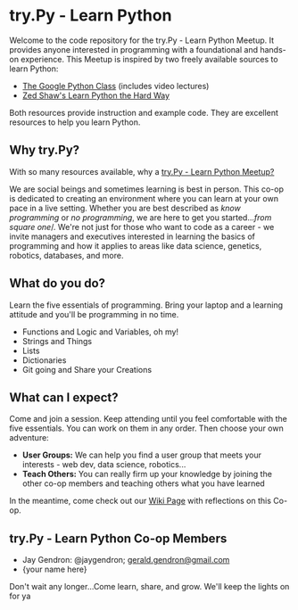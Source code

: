 # try.Py - Learn Python
Welcome to the code repository for the try.Py - Learn Python Meetup. It provides anyone interested in programming with a foundational and hands-on experience. This Meetup is inspired by two freely available sources to learn Python:

* [The Google Python Class](https://developers.google.com/edu/python/) (includes video lectures)
* [Zed Shaw's Learn Python the Hard Way](http://learnpythonthehardway.org/book/)
 
Both resources provide instruction and example code. They are excellent resources to help you learn Python.

## Why try.Py?
With so many resources available, why a [try.Py - Learn Python Meetup?](http://www.meetup.com/tryPy-Learn-Python/)

We are social beings and sometimes learning is best in person. This co-op is dedicated to creating an environment where you can learn at your own pace in a live setting.  Whether you are best described as _know programming_ or _no programming_, we are here to get you started..._from square one_/. We're not just for those who want to code as a career - we invite managers and executives interested in learning the basics of programming and how it applies to areas like data science, genetics, robotics, databases, and more.

## What do you do?
Learn the five essentials of programming. Bring your laptop and a learning attitude and you'll be programming in no time.

* Functions and Logic and Variables, oh my!
* Strings and Things
* Lists
* Dictionaries
* Git going and Share your Creations

## What can I expect?

Come and join a session. Keep attending until you feel comfortable with the five essentials. You can work on them in any order. Then choose your own adventure:

* __User Groups:__ We can help you find a user group that meets your interests - web dev, data science, robotics...
* __Teach Others:__ You can really firm up your knowledge by joining the other co-op members and teaching others what you have learned

In the meantime, come check out our [Wiki Page](https://github.com/jgendron/try.Py/wiki) with reflections on this Co-op.

## try.Py - Learn Python Co-op Members
 
* Jay Gendron: @jaygendron; gerald.gendron@gmail.com
* {your name here}

Don't wait any longer...Come learn, share, and grow. We'll keep the lights on for ya 
